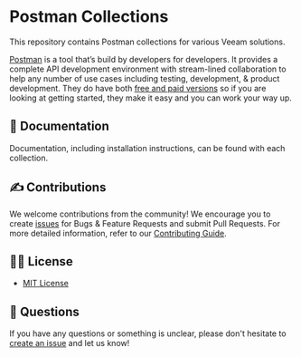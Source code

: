 # Postman Collections

This repository contains Postman collections for various Veeam solutions.

[Postman](https://www.getpostman.com/) is a tool that’s build by developers for developers. It provides a complete API development environment with stream-lined collaboration to help any number of use cases including testing, development, & product development. They do have both [free and paid versions](https://www.getpostman.com/pricing) so if you are looking at getting started, they make it easy and you can work your way up.

## 📗 Documentation

Documentation, including installation instructions, can be found with each collection.

## ✍ Contributions

We welcome contributions from the community! We encourage you to create [issues](https://github.com/VeeamHub/veeam-postman/issues/new/choose) for Bugs & Feature Requests and submit Pull Requests. For more detailed information, refer to our [Contributing Guide](CONTRIBUTING.md).

## 🤝🏾 License

* [MIT License](LICENSE)

## 🤔 Questions

If you have any questions or something is unclear, please don't hesitate to [create an issue](https://github.com/VeeamHub/veeam-postman/issues/new/choose) and let us know!
